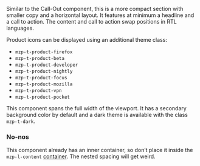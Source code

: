 Similar to the Call-Out component, this is a more compact section with smaller copy
and a horizontal layout. It features at minimum a headline and a call to action. The
content and call to action swap positions in RTL languages.

Product icons can be displayed using an additional theme class:
- `mzp-t-product-firefox`
- `mzp-t-product-beta`
- `mzp-t-product-developer`
- `mzp-t-product-nightly`
- `mzp-t-product-focus`
- `mzp-t-product-mozilla`
- `mzp-t-product-vpn`
- `mzp-t-product-pocket`

This component spans the full width of the viewport. It has a secondary background
color by default and a dark theme is available with the class `mzp-t-dark`.

### No-nos
This component already has an inner container, so don’t place it inside
the `mzp-l-content` [container](/components/detail/content-container). The nested
spacing will get weird.
